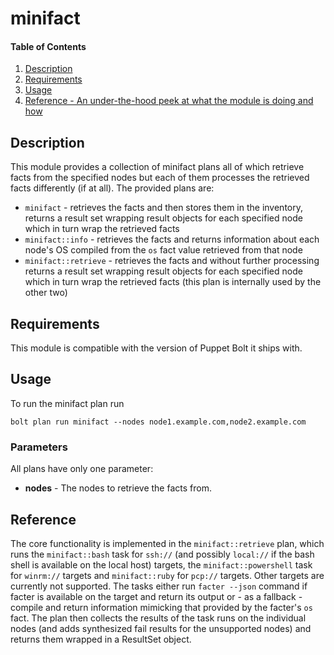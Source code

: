 # minifact

#### Table of Contents

1. [Description](#description)
2. [Requirements](#requirements)
3. [Usage](#usage)
4. [Reference - An under-the-hood peek at what the module is doing and how](#reference)

## Description

This module provides a collection of minifact plans all of which retrieve facts from the specified nodes but each of them processes the retrieved facts differently (if at all). The provided plans are:
* `minifact` - retrieves the facts and then stores them in the inventory, returns a result set wrapping result objects for each specified node which in turn wrap the retrieved facts
* `minifact::info` - retrieves the facts and returns information about each node's OS compiled from the `os` fact value retrieved from that node
* `minifact::retrieve` - retrieves the facts and without further processing returns a result set wrapping result objects for each specified node which in turn wrap the retrieved facts (this plan is internally used by the other two)

## Requirements

This module is compatible with the version of Puppet Bolt it ships with.

## Usage

To run the minifact plan run

```
bolt plan run minifact --nodes node1.example.com,node2.example.com
```

### Parameters

All plans have only one parameter:

* **nodes** - The nodes to retrieve the facts from.

## Reference

The core functionality is implemented in the `minifact::retrieve` plan, which runs the `minifact::bash` task for `ssh://` (and possibly `local://` if the bash shell is available on the local host) targets, the `minifact::powershell` task for `winrm://` targets and `minifact::ruby` for `pcp://` targets. Other targets are currently not supported. The tasks either run `facter --json` command if facter is available on the target and return its output or - as a fallback - compile and return information mimicking that provided by the facter's `os` fact. The plan then collects the results of the task runs on the individual nodes (and adds synthesized fail results for the unsupported nodes) and returns them wrapped in a ResultSet object.
